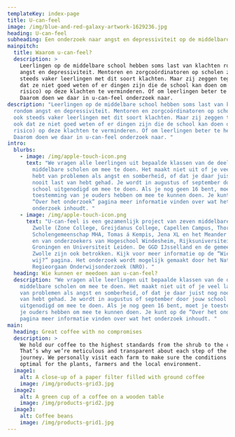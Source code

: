 ```yaml
---
templateKey: index-page
title: U-can-feel
image: /img/blue-and-red-galaxy-artwork-1629236.jpg
heading: U-can-feel
subheading: Een onderzoek naar angst en depressiviteit op de middelbare school
mainpitch:
  title: Waarom u-can-feel?
  description: >
    Leerlingen op de middelbare school hebben soms last van klachten rondom
    angst en depressiviteit. Mentoren en zorgcoördinatoren op scholen zien ook
    steeds vaker leerlingen met dit soort klachten. Maar zij zeggen tegelijk ook
    dat ze niet goed weten of er dingen zijn die de school kan doen om (het
    risico) op deze klachten te verminderen. Of om leerlingen beter te helpen.
    Daarom doen we daar in u-can-feel onderzoek naar. 
description: "Leerlingen op de middelbare school hebben soms last van klachten
  rondom angst en depressiviteit. Mentoren en zorgcoördinatoren op scholen zien
  ook steeds vaker leerlingen met dit soort klachten. Maar zij zeggen tegelijk
  ook dat ze niet goed weten of er dingen zijn die de school kan doen om (het
  risico) op deze klachten te verminderen. Of om leerlingen beter te helpen.
  Daarom doen we daar in u-can-feel onderzoek naar. "
intro:
  blurbs:
    - image: /img/apple-touch-icon.png
      text: "We vragen alle leerlingen uit bepaalde klassen van de deelnemende
        middelbare scholen om mee te doen. Het maakt niet uit of je veel last
        hebt van problemen als angst en somberheid, of dat je daar juist nog
        nooit last van hebt gehad. Je wordt in augustus of september door jouw
        school uitgenodigd om mee te doen. Als je nog geen 16 bent, moet je
        toestemming van je ouders hebben om mee te kunnen doen. Je kunt op de
        “Over het onderzoek” pagina meer informatie vinden over wat het
        onderzoek inhoudt. "
    - image: /img/apple-touch-icon.png
      text: "U-can-feel is een gezamenlijk project van zeven middelbare scholen in
        Zwolle (Zone College, Greijdanus College, Capellen Campus, Thorbecke
        Scholengemeenschap MHA, Tomas á Kempis, Jena XL en het Meander College)
        en van onderzoekers van Hogeschool Windesheim, Rijksuniversiteit
        Groningen en Universiteit Leiden. De GGD IJsselland en de gemeente
        Zwolle zijn ook betrokken. Kijk voor meer informatie op de “Wie zijn
        wij?” pagina. Het onderzoek wordt mogelijk gemaakt door het Nationaal
        Regieorgaan Onderwijsonderzoek (NRO). "
  heading: Wie kunnen er meedoen aan u-can-feel?
  description: "We vragen alle leerlingen uit bepaalde klassen van de deelnemende
    middelbare scholen om mee te doen. Het maakt niet uit of je veel last hebt
    van problemen als angst en somberheid, of dat je daar juist nog nooit last
    van hebt gehad. Je wordt in augustus of september door jouw school
    uitgenodigd om mee te doen. Als je nog geen 16 bent, moet je toestemming van
    je ouders hebben om mee te kunnen doen. Je kunt op de “Over het onderzoek”
    pagina meer informatie vinden over wat het onderzoek inhoudt. "
main:
  heading: Great coffee with no compromises
  description: >
    We hold our coffee to the highest standards from the shrub to the cup.
    That’s why we’re meticulous and transparent about each step of the coffee’s
    journey. We personally visit each farm to make sure the conditions are
    optimal for the plants, farmers and the local environment.
  image1:
    alt: A close-up of a paper filter filled with ground coffee
    image: /img/products-grid3.jpg
  image2:
    alt: A green cup of a coffee on a wooden table
    image: /img/products-grid2.jpg
  image3:
    alt: Coffee beans
    image: /img/products-grid1.jpg
---
```


